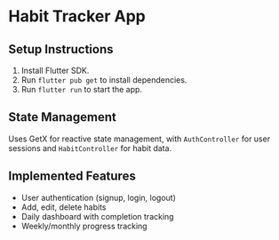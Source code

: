 # Habit Tracker App

## Setup Instructions
1. Install Flutter SDK.
2. Run `flutter pub get` to install dependencies.
3. Run `flutter run` to start the app.

## State Management
Uses GetX for reactive state management, with `AuthController` for user sessions and `HabitController` for habit data.

## Implemented Features
- User authentication (signup, login, logout)
- Add, edit, delete habits
- Daily dashboard with completion tracking
- Weekly/monthly progress tracking